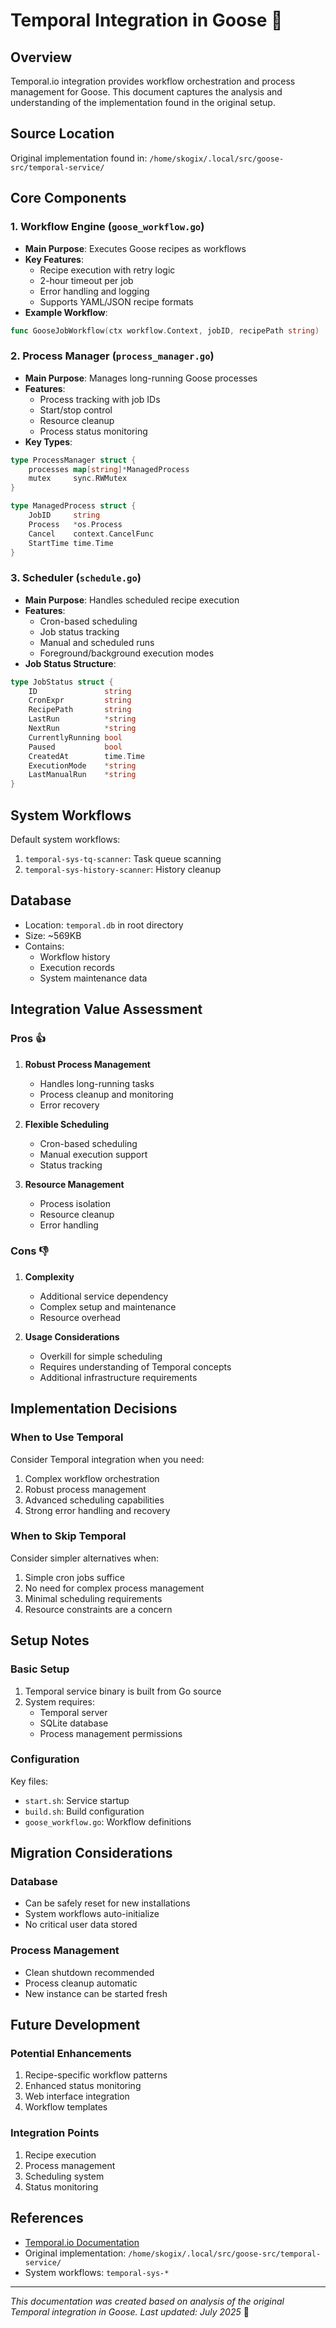 # Temporal Integration in Goose 🍹

## Overview
Temporal.io integration provides workflow orchestration and process management for Goose. This document captures the analysis and understanding of the implementation found in the original setup.

## Source Location
Original implementation found in: `/home/skogix/.local/src/goose-src/temporal-service/`

## Core Components

### 1. Workflow Engine (`goose_workflow.go`)
- **Main Purpose**: Executes Goose recipes as workflows
- **Key Features**:
  - Recipe execution with retry logic
  - 2-hour timeout per job
  - Error handling and logging
  - Supports YAML/JSON recipe formats
- **Example Workflow**:
```go
func GooseJobWorkflow(ctx workflow.Context, jobID, recipePath string)
```

### 2. Process Manager (`process_manager.go`)
- **Main Purpose**: Manages long-running Goose processes
- **Features**:
  - Process tracking with job IDs
  - Start/stop control
  - Resource cleanup
  - Process status monitoring
- **Key Types**:
```go
type ProcessManager struct {
    processes map[string]*ManagedProcess
    mutex     sync.RWMutex
}

type ManagedProcess struct {
    JobID     string
    Process   *os.Process
    Cancel    context.CancelFunc
    StartTime time.Time
}
```

### 3. Scheduler (`schedule.go`)
- **Main Purpose**: Handles scheduled recipe execution
- **Features**:
  - Cron-based scheduling
  - Job status tracking
  - Manual and scheduled runs
  - Foreground/background execution modes
- **Job Status Structure**:
```go
type JobStatus struct {
    ID               string    
    CronExpr         string    
    RecipePath       string    
    LastRun          *string   
    NextRun          *string   
    CurrentlyRunning bool      
    Paused           bool      
    CreatedAt        time.Time 
    ExecutionMode    *string   
    LastManualRun    *string   
}
```

## System Workflows
Default system workflows:
1. `temporal-sys-tq-scanner`: Task queue scanning
2. `temporal-sys-history-scanner`: History cleanup

## Database
- Location: `temporal.db` in root directory
- Size: ~569KB
- Contains:
  - Workflow history
  - Execution records
  - System maintenance data

## Integration Value Assessment

### Pros 👍
1. **Robust Process Management**
   - Handles long-running tasks
   - Process cleanup and monitoring
   - Error recovery

2. **Flexible Scheduling**
   - Cron-based scheduling
   - Manual execution support
   - Status tracking

3. **Resource Management**
   - Process isolation
   - Resource cleanup
   - Error handling

### Cons 👎
1. **Complexity**
   - Additional service dependency
   - Complex setup and maintenance
   - Resource overhead

2. **Usage Considerations**
   - Overkill for simple scheduling
   - Requires understanding of Temporal concepts
   - Additional infrastructure requirements

## Implementation Decisions

### When to Use Temporal
Consider Temporal integration when you need:
1. Complex workflow orchestration
2. Robust process management
3. Advanced scheduling capabilities
4. Strong error handling and recovery

### When to Skip Temporal
Consider simpler alternatives when:
1. Simple cron jobs suffice
2. No need for complex process management
3. Minimal scheduling requirements
4. Resource constraints are a concern

## Setup Notes

### Basic Setup
1. Temporal service binary is built from Go source
2. System requires:
   - Temporal server
   - SQLite database
   - Process management permissions

### Configuration
Key files:
- `start.sh`: Service startup
- `build.sh`: Build configuration
- `goose_workflow.go`: Workflow definitions

## Migration Considerations

### Database
- Can be safely reset for new installations
- System workflows auto-initialize
- No critical user data stored

### Process Management
- Clean shutdown recommended
- Process cleanup automatic
- New instance can be started fresh

## Future Development

### Potential Enhancements
1. Recipe-specific workflow patterns
2. Enhanced status monitoring
3. Web interface integration
4. Workflow templates

### Integration Points
1. Recipe execution
2. Process management
3. Scheduling system
4. Status monitoring

## References
- [Temporal.io Documentation](https://docs.temporal.io/)
- Original implementation: `/home/skogix/.local/src/goose-src/temporal-service/`
- System workflows: `temporal-sys-*`

---
*This documentation was created based on analysis of the original Temporal integration in Goose. Last updated: July 2025* 🍹
